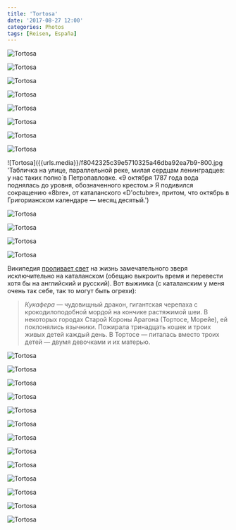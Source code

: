 ```yaml
---
title: 'Tortosa'
date: '2017-08-27 12:00'
categories: Photos
tags: [Reisen, España]
---
```


<div class='preview'><img src='{{urls.media}}/1000.jpg' alt='Tortosa'></div>

<a id='7d15aff41e7f4320fafa37eb181e0b08-800'></a>![Tortosa]({{urls.media}}/7d15aff41e7f4320fafa37eb181e0b08-800.jpg 'Башенки с тыльной стороны кафедрального собора.')

<a id='5bbac8b04f40976f644b280289f4afb7-800'></a>![Tortosa]({{urls.media}}/5bbac8b04f40976f644b280289f4afb7-800.jpg '«Средь вод расхристанной Эбро тот монумент воздвигнут будет.» Мост, с подножия которого сделана фотография, полагаю, называется Крымским.')

<a id='396927d4f8910517df7c66dddff2e9f5-800'></a>![Tortosa]({{urls.media}}/396927d4f8910517df7c66dddff2e9f5-800.jpg 'Кафедральный собор, зал заседаний, стулья.')

<a id='c1678d5b4d5202d9b3b6f64ba5d8241c-800'></a>![Tortosa]({{urls.media}}/c1678d5b4d5202d9b3b6f64ba5d8241c-800.jpg 'Надпись на арабском, к сожалению, разобрать не удалось.')

<a id='575305ae64dc640050573b263408e3d3-800'></a>![Tortosa]({{urls.media}}/575305ae64dc640050573b263408e3d3-800.jpg 'В городе — серьезная крепость. Вид сверху.')

<a id='1cb862f80a6de2923342f36532f81e7e-800'></a>![Tortosa]({{urls.media}}/1cb862f80a6de2923342f36532f81e7e-800.jpg 'Колодец.')

<a id='6f49a790948795a1167eef3c35c4e368-800'></a>![Tortosa]({{urls.media}}/6f49a790948795a1167eef3c35c4e368-800.jpg 'Детализированная карта.')

<a id='f8042325c39e5710325a46dba92ea7b9-800'></a>![Tortosa]({{urls.media}}/f8042325c39e5710325a46dba92ea7b9-800.jpg 'Табличка на улице, параллельной реке, милая сердцам ленинградцев: у нас таких полно́ в Петропавловке. «9 октября 1787 года вода поднялась до уровня, обозначенного крестом.» Я подивился сокращению «8bre», от каталанского «D'octubre», притом, что октябрь в Григорианском календаре — месяц десятый.')

<a id='33ab9607c85ca8f904d120234cae61de-800'></a>![Tortosa]({{urls.media}}/33ab9607c85ca8f904d120234cae61de-800.jpg 'Граффити.')

<a id='227c0665025e73b6f3abaa164d808c51-800'></a>![Tortosa]({{urls.media}}/227c0665025e73b6f3abaa164d808c51-800.jpg 'Внутри кафедрального собора.')

<a id='71d001652964a4422b701f4f18e16db9-800'></a>![Tortosa]({{urls.media}}/71d001652964a4422b701f4f18e16db9-800.jpg 'Клуатр кафедрального собора довольно скромен. Внутри — вместо обычной прохлады — удушающе жарко.')

<a id='1d26902f947422225f683e99305b62e4-800'></a>![Tortosa]({{urls.media}}/1d26902f947422225f683e99305b62e4-800.jpg 'Кукафера — живность, побратим критского минотавра. Под кафедральным собором располагается извилистый лабиринт, нынче именуемый «галереей». По преданию, кукафера жила именно там.')

Википедия [проливает свет](https://ca.wikipedia.org/wiki/Cuca_fera) на жизнь замечательного зверя исключительно на каталанском (обещаю выкроить время и перевести хотя бы на английский и русский). Вот выжимка (с каталанским у меня очень так себе, так то могут быть огрехи):

> _Кукафера_ — чудовищный дракон, гигантская черепаха с крокодилоподобной мордой на кончике растяжимой шеи. В некоторых городах Старой Короны Арагона (Тортосе, Морейе), ей поклонялись язычники. Пожирала тринадцать кошек и троих живых детей каждый день. В Тортосе — питалась вместо троих детей — двумя девочками и их матерью.

<a id='1df3bb32a2d2a48d3ed734d76e3e322f-800'></a>![Tortosa]({{urls.media}}/1df3bb32a2d2a48d3ed734d76e3e322f-800.jpg 'В кафедральном соборе мы наткнулись на свадьбу. Несмотря на жару, мужчины в смокингах и женщины в красивых платьях. Вон они там, под сводами.')

<a id='f074dcbffcb3cbc46b8d3be8321a7095-800'></a>![Tortosa]({{urls.media}}/f074dcbffcb3cbc46b8d3be8321a7095-800.jpg 'Оградка.')

<a id='1f37f9a65597bc44a8b7b02108adca48-800'></a>![Tortosa]({{urls.media}}/1f37f9a65597bc44a8b7b02108adca48-800.jpg 'Торжество сферической системы координат.')

<a id='d39b177bd059ac652f1686d3cef384f7-800'></a>![Tortosa]({{urls.media}}/d39b177bd059ac652f1686d3cef384f7-800.jpg 'Музей при кафедральном соборе.')

<a id='3ddee84efc1129156d80c9bcd292b50c-800'></a>![Tortosa]({{urls.media}}/3ddee84efc1129156d80c9bcd292b50c-800.jpg 'Музей в кафедральном соборе: книги XII–XV веков.')

<a id='cf80208e35bb038f27ec919c880e3574-800'></a>![Tortosa]({{urls.media}}/cf80208e35bb038f27ec919c880e3574-800.jpg 'Нотная запись.')

<a id='35da3721c9a0b938aa54f28d5a53a436-800'></a>![Tortosa]({{urls.media}}/35da3721c9a0b938aa54f28d5a53a436-800.jpg 'Передать фотографиями восторг от убранства кафедрального собора совершенно невозможно.')

<a id='98d95991d92a008c06ed7de93d5da9ed-800'></a>![Tortosa]({{urls.media}}/98d95991d92a008c06ed7de93d5da9ed-800.jpg 'Еще собор.')

<a id='c564b6d8443decaccc31ef93d1e760f2-800'></a>![Tortosa]({{urls.media}}/c564b6d8443decaccc31ef93d1e760f2-800.jpg 'И еще. Я просто не смог выбрать между колоннами и потолком.')

<a id='56af5a9f5e69ff1ec3ba3efd85775758-800'></a>![Tortosa]({{urls.media}}/56af5a9f5e69ff1ec3ba3efd85775758-800.jpg 'Странная политехническая хреновина.')

<a id='a54bc2c14a0f4278ad6264a9262d7fc9-800'></a>![Tortosa]({{urls.media}}/a54bc2c14a0f4278ad6264a9262d7fc9-800.jpg 'Паровоз. Железную дорогу из Тортосы в Альканьис начали строить в 1891, но что-то пошло не так, и первый поезд отправился в путь только в 1942.')

<a id='28165145e59ff01f3234f18bfbc5404d-800'></a>![Tortosa]({{urls.media}}/28165145e59ff01f3234f18bfbc5404d-800.jpg 'Вид на музей города сквозь арку римского поселения, располагавшегося здесь в IV веке до н.э.')

<a id='2ee0fda2b4f78b4262f54132fd2f64d4-800'></a>![Tortosa]({{urls.media}}/2ee0fda2b4f78b4262f54132fd2f64d4-800.jpg 'Мост через Эбро.')
